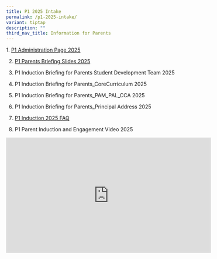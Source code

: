 ```yaml
---
title: P1 2025 Intake
permalink: /p1-2025-intake/
variant: tiptap
description: ""
third_nav_title: Information for Parents
---
```

<p>1. <a href="https://sites.google.com/moe.edu.sg/rivpsp12024?usp=sharing" rel="noopener nofollow" target="_blank">P1 Administration Page 2025</a>
</p>
<ol start="2" data-tight="true" class="tight">
<li>
<p><a href="/files/P1_Parents_Briefing_2025_.pdf" rel="noopener nofollow" target="_blank">P1 Parents Briefing Slides 2025</a>
</p>
</li>
<li>
<p>P1 Induction Briefing for Parents Student Development Team 2025</p>
</li>
<li>
<p>P1 Induction Briefing for Parents_CoreCurriculum 2025</p>
</li>
<li>
<p>P1 Induction Briefing for Parents_PAM_PAL_CCA 2025</p>
</li>
<li>
<p>P1 Induction Briefing for Parents_Principal Address 2025</p>
</li>
<li>
<p><a href="/files/P1_Induction_2025_FAQ_Final.pdf" rel="noopener nofollow" target="_blank">P1 Induction 2025 FAQ</a>
</p>
</li>
<li>
<p>P1 Parent Induction and Engagement Video 2025</p>
</li>
</ol>
<div class="iframe-wrapper">
<iframe height="315" width="560" allowfullscreen="true" frameborder="0" src="https://www.youtube.com/embed/L3F3gwf7Me0?si=ET686FUXQuPztIXv"></iframe>
</div>
<p></p>